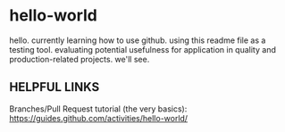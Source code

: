 # hello-world

hello. currently learning how to use github. using this readme file as a testing tool. evaluating potential usefulness for application in quality and production-related projects. we'll see.

HELPFUL LINKS
---------------
Branches/Pull Request tutorial (the very basics): https://guides.github.com/activities/hello-world/
